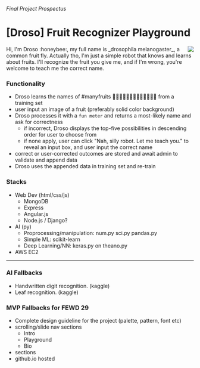 _Final Project Prospectus_
# [Droso] Fruit Recognizer Playground
<img align="right" src="img/droso.jpg">
Hi, I'm Droso :honeybee:, my full name is _drosophila melanogaster_, a common fruit fly. Actually tho, I'm just a simple robot that knows and learns about fruits. I'll recognize the fruit you give me, and if I'm wrong, you're welcome to teach me the correct name.

### Functionality
* Droso learns the names of #manyfruits :apple::green_apple::tangerine::lemon::cherries::grapes::watermelon::strawberry::peach::melon::banana::pear::pineapple: from a training set
* user input an image of a fruit (preferably solid color background)
* Droso processes it with a `fun meter` and returns a most-likely name and ask for correctness
  * if incorrect, Droso displays the top-five possibilities in descending order for user to choose from
  * if none apply, user can click "Nah, silly robot. Let me teach you." to reveal an input box, and user input the correct name
* correct or user-corrected outcomes are stored and await admin to validate and append data
* Droso uses the appended data in training set and re-train

### Stacks
* Web Dev (html/css/js)
  * MongoDB
  * Express
  * Angular.js
  * Node.js / Django?
* AI (py)
  * Proprocessing/manipulation: num.py sci.py pandas.py
  * Simple ML: scikit-learn
  * Deep Learning/NN: keras.py on theano.py
* AWS EC2
---
### AI Fallbacks
* Handwritten digit recognition. (kaggle)
* Leaf recognition. (kaggle)

### MVP Fallbacks for FEWD 29
* Complete design guideline for the project (palette, pattern, font etc)
* scrolling/slide nav sections
  * Intro
  * Playground
  * Bio
* sections
* github.io hosted
